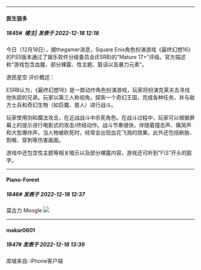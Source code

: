 

*****

####  医生狼多  
##### 1845#         楼主| 发表于 2022-12-18 12:18

今日（12月18日），据thegamer消息，Square Enix角色扮演游戏《最终幻想16》的PS5版本通过了娱乐软件分级委员会(ESRB)的“Mature 17+”评级。官方描述称“游戏包含血腥、部分裸露、性主题、脏话以及暴力元素”。

游民星空
评价概述：

ESRB认为，《最终幻想16》是一款动作角色扮演游戏，玩家将扮演克莱夫去寻找他失踪的兄弟。玩家以第三人称视角，探索一个奇幻王国，完成各种任务，并与敌方士兵和奇幻生物（如巨魔、兽人）进行战斗。

玩家使用剑和魔法攻击，在近战战斗中杀死角色。在战斗过程中，玩家可以根据屏幕上的提示进行电影式的攻击/终结动作。战斗节奏很快，伴随着撞击声、痛哭声和大型爆炸声。当人物被砍死时，经常会出现血花飞溅的效果。此外还包括断肢、割喉、穿刺等伤害画面。

游戏中还包含性主题等相关暗示以及部分裸露内容，游戏还可听到“F\S”开头的脏字。



*****

####  Piano-Forest  
##### 1846#       发表于 2022-12-18 12:37

莫古力 Moogle
<img src="https://p.sda1.dev/8/37889be759dd9dae24a3b61ff45ae383/20221218_123418.jpg" referrerpolicy="no-referrer">



*****

####  makar0601  
##### 1847#       发表于 2022-12-18 13:39

库啵来自: iPhone客户端

